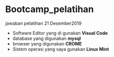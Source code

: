 # Bootcamp_pelatihan
jawaban pelatihan 21 Desember2019
- Software Editor yang di gunakan **Visual Code**
- database yang digunakan **mysql**
- browser yang digunakan **CROME**
- Sistem operasi yang saya  gunakan **Linux Mint**
